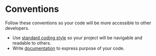 # Conventions

Follow these conventions so your code will be more accessible to other developers.

* Use [standard coding style](coding_style.md) so your project will be navigable and readable to others.
* Write [documentation](documenting_code.md) to express purpose of your code.